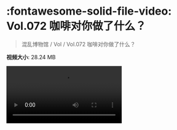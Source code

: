 # :fontawesome-solid-file-video: Vol.072 咖啡对你做了什么？

> 混乱博物馆 / Vol / Vol.072 咖啡对你做了什么？

**视频大小**: 28.24 MB

<div class="video"><video src="https://file.hsyhx.top/archive/混乱博物馆/Vol/072.mp4" controls preload>🤔 您的浏览器不支持 video 标签</video></div>